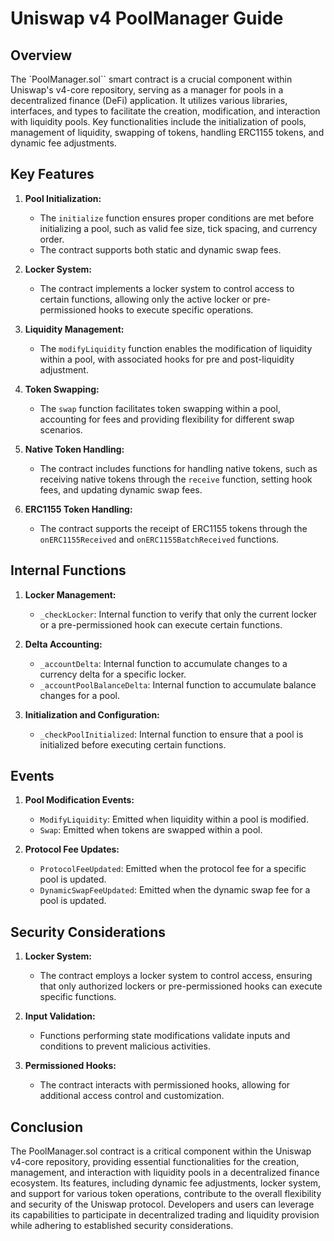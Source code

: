 # Uniswap v4 PoolManager Guide

## Overview

The `PoolManager.sol`` smart contract is a crucial component within Uniswap's v4-core repository, serving as a manager for pools in a decentralized finance (DeFi) application. It utilizes various libraries, interfaces, and types to facilitate the creation, modification, and interaction with liquidity pools. Key functionalities include the initialization of pools, management of liquidity, swapping of tokens, handling ERC1155 tokens, and dynamic fee adjustments.

## Key Features

1. **Pool Initialization:**
   - The `initialize` function ensures proper conditions are met before initializing a pool, such as valid fee size, tick spacing, and currency order.
   - The contract supports both static and dynamic swap fees.

2. **Locker System:**
   - The contract implements a locker system to control access to certain functions, allowing only the active locker or pre-permissioned hooks to execute specific operations.

3. **Liquidity Management:**
   - The `modifyLiquidity` function enables the modification of liquidity within a pool, with associated hooks for pre and post-liquidity adjustment.

4. **Token Swapping:**
   - The `swap` function facilitates token swapping within a pool, accounting for fees and providing flexibility for different swap scenarios.

5. **Native Token Handling:**
   - The contract includes functions for handling native tokens, such as receiving native tokens through the `receive` function, setting hook fees, and updating dynamic swap fees.

6. **ERC1155 Token Handling:**
   - The contract supports the receipt of ERC1155 tokens through the `onERC1155Received` and `onERC1155BatchReceived` functions.

## Internal Functions

1. **Locker Management:**
   - `_checkLocker`: Internal function to verify that only the current locker or a pre-permissioned hook can execute certain functions.

2. **Delta Accounting:**
   - `_accountDelta`: Internal function to accumulate changes to a currency delta for a specific locker.
   - `_accountPoolBalanceDelta`: Internal function to accumulate balance changes for a pool.

3. **Initialization and Configuration:**
   - `_checkPoolInitialized`: Internal function to ensure that a pool is initialized before executing certain functions.

## Events

1. **Pool Modification Events:**
   - `ModifyLiquidity`: Emitted when liquidity within a pool is modified.
   - `Swap`: Emitted when tokens are swapped within a pool.

2. **Protocol Fee Updates:**
   - `ProtocolFeeUpdated`: Emitted when the protocol fee for a specific pool is updated.
   - `DynamicSwapFeeUpdated`: Emitted when the dynamic swap fee for a pool is updated.

## Security Considerations

1. **Locker System:**
   - The contract employs a locker system to control access, ensuring that only authorized lockers or pre-permissioned hooks can execute specific functions.

2. **Input Validation:**
   - Functions performing state modifications validate inputs and conditions to prevent malicious activities.

3. **Permissioned Hooks:**
   - The contract interacts with permissioned hooks, allowing for additional access control and customization.

## Conclusion

The PoolManager.sol contract is a critical component within the Uniswap v4-core repository, providing essential functionalities for the creation, management, and interaction with liquidity pools in a decentralized finance ecosystem. Its features, including dynamic fee adjustments, locker system, and support for various token operations, contribute to the overall flexibility and security of the Uniswap protocol. Developers and users can leverage its capabilities to participate in decentralized trading and liquidity provision while adhering to established security considerations.